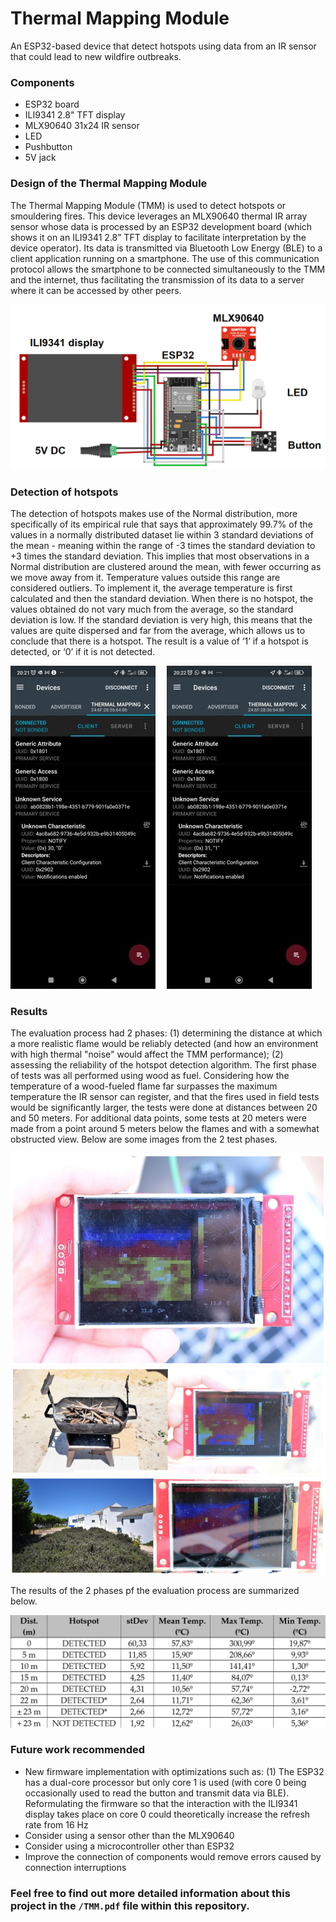 # Thermal Mapping Module
An ESP32-based device that detect hotspots using data from an IR sensor that could lead to new wildfire outbreaks. 

### Components
* ESP32 board
* ILI9341 2.8" TFT display
* MLX90640 31x24 IR sensor
* LED
* Pushbutton
* 5V jack

### Design of the Thermal Mapping Module
The Thermal Mapping Module (TMM) is used to detect hotspots or smouldering fires. This device leverages an MLX90640 thermal IR array sensor whose data is processed by an ESP32 development board (which shows it on an ILI9341 2.8” TFT display to facilitate interpretation by the device operator). Its data is transmitted via Bluetooth Low Energy (BLE) to a client application running on a smartphone. The use of this communication protocol allows the smartphone to be connected simultaneously to the TMM and the internet, thus facilitating the transmission of its data to a server where it can be accessed by other peers. 

![Project diagram](assets/circuit_diagram.png)

### Detection of hotspots
The detection of hotspots makes use of the Normal distribution, more specifically of its empirical rule that says that approximately 99.7% of the values in a normally distributed dataset lie within 3 standard deviations of the mean - meaning within the range of -3 times the standard deviation to +3 times the standard deviation. This implies that most observations in a Normal distribution are clustered around the mean, with fewer occurring as we move away from it. Temperature values outside this range are considered outliers. To implement it, the average temperature is first calculated and then the standard deviation. When there is no hotspot, the values obtained do not vary much from the average, so the standard deviation is low. If the standard deviation is very high, this means that the values are quite dispersed and far from the average, which allows us to conclude that there is a hotspot. The result is a value of ‘1’ if a hotspot is detected, or ‘0’ if it is not detected.

![App results](assets/app.png)


### Results
The evaluation process had 2 phases: (1) determining the distance at which a more realistic flame would be reliably detected (and how an environment with high thermal "noise" would affect the TMM performance); (2) assessing the reliability of the hotspot detection algorithm. The first phase of tests was all performed using wood as fuel. Considering how the temperature of a wood-fueled flame far surpasses the maximum temperature the IR sensor can register, and that the fires used in field tests would be significantly larger, the tests were done at distances between 20 and 50 meters. For additional data points, some tests at 20 meters were made from a point around 5 meters below the flames and with a somewhat obstructed view. Below are some images from the 2 test phases.

![Tests 1](assets/test%202.png)
![Tests 2](assets/test%203.png)
![Tests 3](assets/test%204.png)


The results of the 2 phases pf the evaluation process are summarized below.

![Tests results](assets/results.png)


### Future work recommended
* New firmware implementation with optimizations such as: (1) The ESP32 has a dual-core processor but only core 1 is used (with core 0 being occasionally used to read the button and transmit data via BLE). Reformulating the firmware so that the interaction with the ILI9341 display takes place on core 0 could theoretically increase the refresh rate from 16 Hz
* Consider using a sensor other than the MLX90640
* Consider using a microcontroller other than ESP32
* Improve the connection of components would remove errors caused by connection interruptions


### Feel free to find out more detailed information about this project in the ```/TMM.pdf``` file within this repository.
